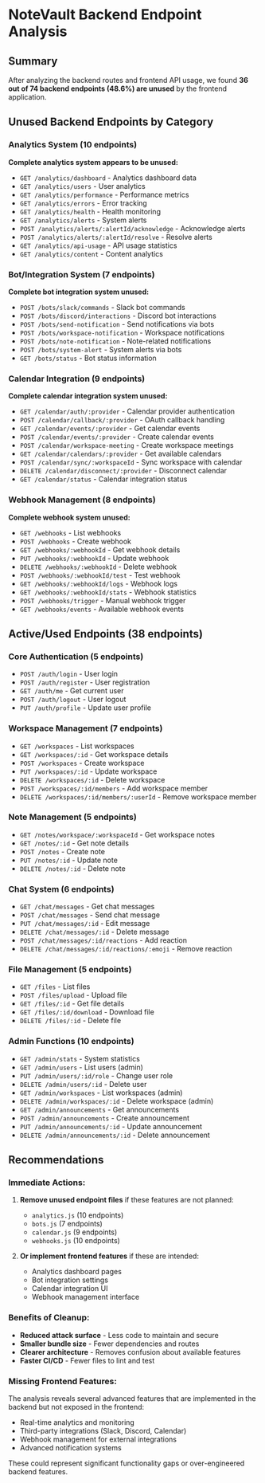 # NoteVault Backend Endpoint Analysis

## Summary
After analyzing the backend routes and frontend API usage, we found **36 out of 74 backend endpoints (48.6%) are unused** by the frontend application.

## Unused Backend Endpoints by Category

### Analytics System (10 endpoints)
**Complete analytics system appears to be unused:**
- `GET /analytics/dashboard` - Analytics dashboard data
- `GET /analytics/users` - User analytics 
- `GET /analytics/performance` - Performance metrics
- `GET /analytics/errors` - Error tracking
- `GET /analytics/health` - Health monitoring
- `GET /analytics/alerts` - System alerts
- `POST /analytics/alerts/:alertId/acknowledge` - Acknowledge alerts
- `POST /analytics/alerts/:alertId/resolve` - Resolve alerts
- `GET /analytics/api-usage` - API usage statistics
- `GET /analytics/content` - Content analytics

### Bot/Integration System (7 endpoints)
**Complete bot integration system unused:**
- `POST /bots/slack/commands` - Slack bot commands
- `POST /bots/discord/interactions` - Discord bot interactions
- `POST /bots/send-notification` - Send notifications via bots
- `POST /bots/workspace-notification` - Workspace notifications
- `POST /bots/note-notification` - Note-related notifications
- `POST /bots/system-alert` - System alerts via bots
- `GET /bots/status` - Bot status information

### Calendar Integration (9 endpoints)
**Complete calendar integration system unused:**
- `GET /calendar/auth/:provider` - Calendar provider authentication
- `POST /calendar/callback/:provider` - OAuth callback handling
- `GET /calendar/events/:provider` - Get calendar events
- `POST /calendar/events/:provider` - Create calendar events
- `POST /calendar/workspace-meeting` - Create workspace meetings
- `GET /calendar/calendars/:provider` - Get available calendars
- `POST /calendar/sync/:workspaceId` - Sync workspace with calendar
- `DELETE /calendar/disconnect/:provider` - Disconnect calendar
- `GET /calendar/status` - Calendar integration status

### Webhook Management (8 endpoints)
**Complete webhook system unused:**
- `GET /webhooks` - List webhooks
- `POST /webhooks` - Create webhook
- `GET /webhooks/:webhookId` - Get webhook details
- `PUT /webhooks/:webhookId` - Update webhook
- `DELETE /webhooks/:webhookId` - Delete webhook
- `POST /webhooks/:webhookId/test` - Test webhook
- `GET /webhooks/:webhookId/logs` - Webhook logs
- `GET /webhooks/:webhookId/stats` - Webhook statistics
- `POST /webhooks/trigger` - Manual webhook trigger
- `GET /webhooks/events` - Available webhook events

## Active/Used Endpoints (38 endpoints)

### Core Authentication (5 endpoints)
- `POST /auth/login` - User login
- `POST /auth/register` - User registration  
- `GET /auth/me` - Get current user
- `POST /auth/logout` - User logout
- `PUT /auth/profile` - Update user profile

### Workspace Management (7 endpoints)
- `GET /workspaces` - List workspaces
- `GET /workspaces/:id` - Get workspace details
- `POST /workspaces` - Create workspace
- `PUT /workspaces/:id` - Update workspace
- `DELETE /workspaces/:id` - Delete workspace
- `POST /workspaces/:id/members` - Add workspace member
- `DELETE /workspaces/:id/members/:userId` - Remove workspace member

### Note Management (5 endpoints)
- `GET /notes/workspace/:workspaceId` - Get workspace notes
- `GET /notes/:id` - Get note details
- `POST /notes` - Create note
- `PUT /notes/:id` - Update note
- `DELETE /notes/:id` - Delete note

### Chat System (6 endpoints)
- `GET /chat/messages` - Get chat messages
- `POST /chat/messages` - Send chat message
- `PUT /chat/messages/:id` - Edit message
- `DELETE /chat/messages/:id` - Delete message
- `POST /chat/messages/:id/reactions` - Add reaction
- `DELETE /chat/messages/:id/reactions/:emoji` - Remove reaction

### File Management (5 endpoints)
- `GET /files` - List files
- `POST /files/upload` - Upload file
- `GET /files/:id` - Get file details
- `GET /files/:id/download` - Download file
- `DELETE /files/:id` - Delete file

### Admin Functions (10 endpoints)
- `GET /admin/stats` - System statistics
- `GET /admin/users` - List users (admin)
- `PUT /admin/users/:id/role` - Change user role
- `DELETE /admin/users/:id` - Delete user
- `GET /admin/workspaces` - List workspaces (admin)
- `DELETE /admin/workspaces/:id` - Delete workspace (admin)
- `GET /admin/announcements` - Get announcements
- `POST /admin/announcements` - Create announcement
- `PUT /admin/announcements/:id` - Update announcement
- `DELETE /admin/announcements/:id` - Delete announcement

## Recommendations

### Immediate Actions:
1. **Remove unused endpoint files** if these features are not planned:
   - `analytics.js` (10 endpoints)
   - `bots.js` (7 endpoints) 
   - `calendar.js` (9 endpoints)
   - `webhooks.js` (10 endpoints)

2. **Or implement frontend features** if these are intended:
   - Analytics dashboard pages
   - Bot integration settings
   - Calendar integration UI
   - Webhook management interface

### Benefits of Cleanup:
- **Reduced attack surface** - Less code to maintain and secure
- **Smaller bundle size** - Fewer dependencies and routes
- **Clearer architecture** - Removes confusion about available features
- **Faster CI/CD** - Fewer files to lint and test

### Missing Frontend Features:
The analysis reveals several advanced features that are implemented in the backend but not exposed in the frontend:
- Real-time analytics and monitoring
- Third-party integrations (Slack, Discord, Calendar)
- Webhook management for external integrations
- Advanced notification systems

These could represent significant functionality gaps or over-engineered backend features.